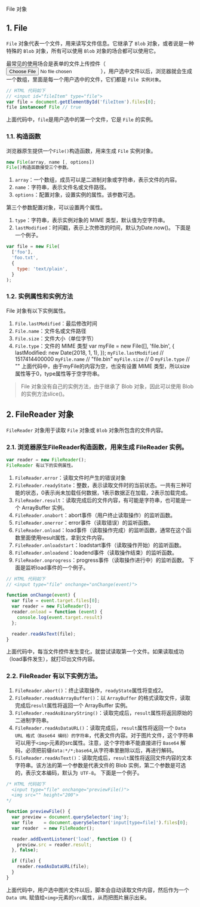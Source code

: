 <div class="title">File 对象</div>

## 1. File

`File` 对象代表一个文件，用来读写文件信息。它继承了 `Blob` 对象，或者说是一种特殊的 `Blob` 对象，所有可以使用 `Blob` 对象的场合都可以使用它。

最常见的使用场合是表单的文件上传控件（<input type="file">），用户选中文件以后，浏览器就会生成一个数组，里面是每一个用户选中的文件，它们都是 `File 实例对象`。

```js
// HTML 代码如下
// <input id="fileItem" type="file">
var file = document.getElementById('fileItem').files[0];
file instanceof File // true
```
上面代码中，`file`是用户选中的第一个文件，它是 `File` 的实例。

### 1.1. 构造函数

浏览器原生提供一个`File()`构造函数，用来生成 `File` 实例对象。
```js
new File(array, name [, options])
File()构造函数接受三个参数。
```
1. `array`：一个数组，成员可以是二进制对象或字符串，表示文件的内容。
1. `name`：字符串，表示文件名或文件路径。
1. `options`：配置对象，设置实例的属性。该参数可选。

第三个参数配置对象，可以设置两个属性。

1. `type`：字符串，表示实例对象的 MIME 类型，默认值为空字符串。
1. `lastModified`：时间戳，表示上次修改的时间，默认为Date.now()。
下面是一个例子。
```js
var file = new File(
  ['foo'],
  'foo.txt',
  {
    type: 'text/plain',
  }
);
```

### 1.2. 实例属性和实例方法

File 对象有以下实例属性。

1. `File.lastModified`：最后修改时间
1. `File.name`：文件名或文件路径
1. `File.size`：文件大小（单位字节）
1. `File.type`：文件的 MIME 类型
var myFile = new File([], 'file.bin', {
  lastModified: new Date(2018, 1, 1),
});
`myFile.lastModified` // 1517414400000
`myFile.name` // "file.bin"
`myFile.size` // 0
`myFile.type` // ""
上面代码中，由于myFile的内容为空，也没有设置 MIME 类型，所以size属性等于0，type属性等于空字符串。

> File 对象没有自己的实例方法，由于继承了 Blob 对象，因此可以使用 Blob 的实例方法slice()。

## 2. FileReader 对象
`FileReader` 对象用于读取 `File` 对象或 `Blob` 对象所包含的文件内容。

### 2.1. 浏览器原生FileReader构造函数，用来生成 FileReader 实例。
```js
var reader = new FileReader();
FileReader 有以下的实例属性。
```

1. `FileReader.error`：读取文件时产生的错误对象
1. `FileReader.readyState`：整数，表示读取文件时的当前状态。一共有三种可能的状态，0表示尚未加载任何数据，1表示数据正在加载，2表示加载完成。
1. `FileReader.result`：读取完成后的文件内容，有可能是字符串，也可能是一个 ArrayBuffer 实例。
1. `FileReader.onabort`：abort事件（用户终止读取操作）的监听函数。
1. `FileReader.onerror`：error事件（读取错误）的监听函数。
1. `FileReader.onload`：load事件（读取操作完成）的监听函数，通常在这个函数里面使用result属性，拿到文件内容。
1. `FileReader.onloadstart`：loadstart事件（读取操作开始）的监听函数。
1. `FileReader.onloadend`：loadend事件（读取操作结束）的监听函数。
1. `FileReader.onprogress`：progress事件（读取操作进行中）的监听函数。
下面是监听load事件的一个例子。

```js
// HTML 代码如下
// <input type="file" onchange="onChange(event)">

function onChange(event) {
  var file = event.target.files[0];
  var reader = new FileReader();
  reader.onload = function (event) {
    console.log(event.target.result)
  };

  reader.readAsText(file);
}
```
上面代码中，每当文件控件发生变化，就尝试读取第一个文件。如果读取成功（load事件发生），就打印出文件内容。

### 2.2. FileReader 有以下实例方法。

1. `FileReader.abort()`：终止读取操作，`readyState`属性将变成2。
1. `FileReader.readAsArrayBuffer()`：以 `ArrayBuffer` 的格式读取文件，读取完成后`result`属性将返回一个 ArrayBuffer 实例。
1. `FileReader.readAsBinaryString()`：读取完成后，`result`属性将返回原始的二进制字符串。
1. `FileReader.readAsDataURL()`：读取完成后，`result`属性将返回一个 `Data URL 格式（Base64 编码）的字符串`，代表文件内容。对于图片文件，这个字符串可以用于`<img>`元素的src属性。注意，这个字符串不能直接进行 `Base64` 解码，必须把前缀`data:*/*;base64`,从字符串里删除以后，再进行解码。
1. `FileReader.readAsText()`：读取完成后，`result`属性将返回文件内容的文本字符串。该方法的第一个参数是代表文件的 Blob 实例，第二个参数是可选的，表示文本编码，默认为` UTF-8`。
下面是一个例子。

```js
/* HTML 代码如下
  <input type="file" onchange="previewFile()">
  <img src="" height="200">
*/

function previewFile() {
  var preview = document.querySelector('img');
  var file    = document.querySelector('input[type=file]').files[0];
  var reader  = new FileReader();

  reader.addEventListener('load', function () {
    preview.src = reader.result;
  }, false);

  if (file) {
    reader.readAsDataURL(file);
  }
}
```
上面代码中，用户选中图片文件以后，脚本会自动读取文件内容，然后作为一个 `Data URL` 赋值给`<img>`元素的`src`属性，从而把图片展示出来。
